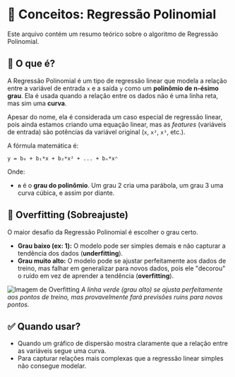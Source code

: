 # 🧠 Conceitos: Regressão Polinomial

Este arquivo contém um resumo teórico sobre o algoritmo de Regressão Polinomial.

## 🎯 O que é?

A Regressão Polinomial é um tipo de regressão linear que modela a relação entre a variável de entrada `x` e a saída `y` como um **polinômio de n-ésimo grau**. Ela é usada quando a relação entre os dados não é uma linha reta, mas sim uma **curva**.

Apesar do nome, ela é considerada um caso especial de regressão linear, pois ainda estamos criando uma equação linear, mas as *features* (variáveis de entrada) são potências da variável original (`x`, `x²`, `x³`, etc.).

A fórmula matemática é:

`y = b₀ + b₁*x + b₂*x² + ... + bₙ*xⁿ`

Onde:
- **`n`** é o **grau do polinômio**. Um grau 2 cria uma parábola, um grau 3 uma curva cúbica, e assim por diante.

## 🤔 Overfitting (Sobreajuste)

O maior desafio da Regressão Polinomial é escolher o grau certo.
- **Grau baixo (ex: 1):** O modelo pode ser simples demais e não capturar a tendência dos dados (**underfitting**).
- **Grau muito alto:** O modelo pode se ajustar perfeitamente aos dados de treino, mas falhar em generalizar para novos dados, pois ele "decorou" o ruído em vez de aprender a tendência (**overfitting**).

![Imagem de Overfitting](https://i.imgur.com/38b9Aop.png)
*A linha verde (grau alto) se ajusta perfeitamente aos pontos de treino, mas provavelmente fará previsões ruins para novos pontos.*

## ✅ Quando usar?

- Quando um gráfico de dispersão mostra claramente que a relação entre as variáveis segue uma curva.
- Para capturar relações mais complexas que a regressão linear simples não consegue modelar.